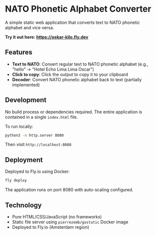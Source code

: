 # NATO Phonetic Alphabet Converter

A simple static web application that converts text to NATO phonetic alphabet and vice versa.

**Try it out here: https://oskar-kilo.fly.dev**

## Features

- **Text to NATO**: Convert regular text to NATO phonetic alphabet (e.g., "hello" → "Hotel Echo Lima Lima Oscar")
- **Click to copy**: Click the output to copy it to your clipboard
- **Decoder**: Convert NATO phonetic alphabet back to text (partially implemented)

## Development

No build process or dependencies required. The entire application is contained in a single `index.html` file.

To run locally:

```bash
python3 -m http.server 8080
```

Then visit `http://localhost:8080`

## Deployment

Deployed to Fly.io using Docker:

```bash
fly deploy
```

The application runs on port 8080 with auto-scaling configured.

## Technology

- Pure HTML/CSS/JavaScript (no frameworks)
- Static file server using `pierrezemb/gostatic` Docker image
- Deployed to Fly.io (Amsterdam region)
